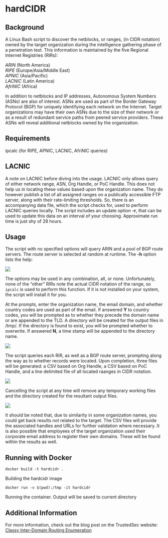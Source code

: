 # hardCIDR

## Background
A Linux Bash script to discover the netblocks, or ranges, (in CIDR notation) 
owned by the target organization during the intelligence gathering phase of 
a penetration test. This information is maintained by the five Regional Internet 
Registries (RIRs):

*ARIN*    (North America)  
*RIPE*   (Europe/Asia/Middle East)  
*APNIC*   (Asia/Pacific)  
*LACNIC*  (Latin America)  
*AfriNIC*  (Africa)  

In addition to netblocks and IP addresses, Autonomous System Numbers (ASNs) are 
also of interest. ASNs are used as part of the Border Gateway Protocol (BGP) for 
uniquely identifying each network on the Internet. Target organizations may have 
their own ASNs due to the size of their network or as a result of redundant service 
paths from peered service providers. These ASNs will reveal additional netblocks 
owned by the organization.

## Requirements
ipcalc	(for RIPE, APNIC, LACNIC, AfriNIC queries)

## LACNIC
A note on LACNIC before diving into the usage. LACNIC only allows query of either 
network range, ASN, Org Handle, or PoC Handle. This does not help us in locating 
these values based upon the organization name. They do however publish a list of 
all assigned ranges on a publically accessible FTP server, along with their 
rate-limiting thresholds. So, there is an accompanying data file, which the script 
checks for, used to perform LACNIC queries locally. The script includes an update 
option **-r**, that can be used to update this data on an interval of your choosing. 
Approximate run time is just shy of 28 hours.

## Usage
The script with no specified options will query ARIN and a pool of BGP route servers. 
The route server is selected at random at runtime. The **-h** option lists the help:

![](https://www.trustedsec.com/wp-content/uploads/2017/03/img1.png)

The options may be used in any combination, all, or none. Unfortunately, none of the 
“other” RIRs note the actual CIDR notation of the range, so `ipcalc` is used to perform 
this function. If it is not installed on your system, the script will install it for you.

At the prompts, enter the organization name, the email domain, and whether country codes 
are used as part of the email. If answered **Y** to country codes, you will be prompted as 
to whether they precede the domain name or are appended to the TLD. A directory will be 
created for the output files in /tmp/. If the directory is found to exist, you will be 
prompted whether to overwrite. If answered **N**, a time stamp will be appended to the 
directory name.

![](https://www.trustedsec.com/wp-content/uploads/2017/03/img2.png)

The script queries each RIR, as well as a BGP route server, prompting along the way as 
to whether records were located. Upon completion, three files will be generated: a CSV 
based on Org Handle, a CSV based on PoC Handle, and a line delimited file of all located 
raanges in CIDR notation.

![](https://www.trustedsec.com/wp-content/uploads/2017/03/img3.png)

Cancelling the script at any time will remove any temporary working files and the directory 
created for the resultant output files.

![](https://www.trustedsec.com/wp-content/uploads/2017/03/img4.png)

It should be noted that, due to similarity in some organization names, you could get back 
results not related to the target. The CSV files will provide the associated handles and 
URLs for further validation where necessary. It is also possible that employees of the 
target organization used their corporate email address to register their own domains. 
These will be found within the results as well.

## Running with Docker

```
docker build -t hardcidr .
```

Building the hardcidr image

```
docker run -v $(pwd):/tmp -it hardcidr
```

Running the container. Output will be saved to current directory

## Additional Information
For more information, check out the blog post on the TrustedSec website:
[Classy Inter-Domain Routing Enumeration](https://www.trustedsec.com/blog/classy-inter-domain-routing-enumeration/)
